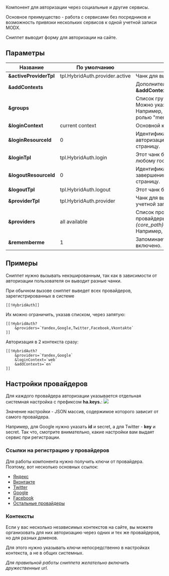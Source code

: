 Компонент для авторизации через социальные и другие сервисы.

Основное преимущество - работа с сервисами без посредников и возможность привязки нескольких сервисов к одной учетной записи MODX.

Сниппет выводит форму для авторизации на сайте.

## Параметры
Название					| По умолчанию						| Описание
----------------------------|-----------------------------------|-----------------------------------------------
**&activeProviderTpl**		| tpl.HybridAuth.provider.active	| Чанк для вывода иконки привязанного сервиса.
**&addContexts**			|									| Дополнительные контексты, через запятую. Например, **&addContexts=\`web,ru,en\`**
**&groups**					|									| Список групп для регистрации пользователя, через запятую. Можно указывать роль юзера в группе через двоеточие. Например, **&groups=\`Users:1\`** добавит юзера в группу "Users" с ролью "member".
**&loginContext**			| current context					| Основной контекст для авторизации. По умолчанию - текущий.
**&loginResourceId**		| 0									| Идентификатор ресурса, на который отправлять юзера после авторизации. По умолчанию, это 0 - обновляет текущую страницу.
**&loginTpl**				| tpl.HybridAuth.login				| Этот чанк будет показан анонимному пользователю, то есть любому гостю.
**&logoutResourceId**		| 0									| Идентификатор ресурса, на который отправлять юзера после завершения сессии. По умолчанию, это 0 - обновляет текущую страницу.
**&logoutTpl**				| tpl.HybridAuth.logout				| Этот чанк будет показан авторизованному пользователю.
**&providerTpl**			| tpl.HybridAuth.provider			| Чанк для вывода ссылки на авторизацию или привязку сервиса к учетной записи.
**&providers**				| all available						| Список провайдеров авторизации, через запятую. Все доступные провайдеры находятся тут *\{core_path\}components/hybridauth/model/hybridauth/lib/Providers/*. Например, **&providers=\`Google,Twitter,Facebook\`**.
**&rememberme**				| 1									| Запоминает пользователя на долгое время. По умолчанию - включено.

## Примеры
Сниппет нужно вызывать некэшированным, так как в зависимости от авторизации пользователя он выводит разные чанки.

При обычном вызове сниппет выведет всех провайдеров, зарегистрированных в системе
```
[[!HybridAuth]]
```

Их можно ограничить, указав списком, через запятую:
```
[[!HybridAuth?
    &providers=`Yandex,Google,Twitter,Facebook,Vkontakte`
]]
```

Авторизация в 2 контекста сразу:
```
[[!HybridAuth?
    &providers=`Yandex,Google`
    &loginContext=`web`
    &addContexts=`en`
]]
```

## Настройки провайдеров
Для каждого провайдера авторизации указывается отдельная системная настройка с префиксом **ha.keys.**:
[![](https://file.modx.pro/files/0/6/3/063adfe9b80ed7c6053b97e3818e0e0bs.jpg)](https://file.modx.pro/files/0/6/3/063adfe9b80ed7c6053b97e3818e0e0b.png)

Значение настройки - JSON массив, содержимое которого зависит от самого провайдера.

Например, для Google нужно указать **id** и secret, а для Twitter - **key** и secret. Так что, смотрите внимательно, какие настройки вам выдаят сервис при регистрации.

### Ссылки на регистрацию у провайдеров
Для работы компонента нужно получить ключи от провайдера. Поэтому, вот несколько основных ссылок:

* [Яндекс][1]
* [Вконтакте][2]
* [Twitter][3]
* [Google][4]
* [Facebook][5]
* [Остальные провайдеры][6]

### Контексты
Если у вас несколько независимых контекстов на сайте, вы можете организовать для них авторизацию через одних и тех же провайдеров, но для разных доменов.

Для этого нужно указывать ключи непосредственно в настройках контекста, а не в общих системных.

*Для правильной работы сниппета желательно включить дружественные url.*


[1]: /ru/01_Компоненты/04_HybridAuth/02_Провайдеры/11_Yandex.md
[2]: /ru/01_Компоненты/04_HybridAuth/02_Провайдеры/13_Vkontakte.md
[3]: /ru/01_Компоненты/04_HybridAuth/02_Провайдеры/12_Twitter.md
[4]: /ru/01_Компоненты/04_HybridAuth/02_Провайдеры/06_Google.md
[5]: /ru/01_Компоненты/04_HybridAuth/02_Провайдеры/02_Facebook.md
[6]: /ru/01_Компоненты/04_HybridAuth/02_Провайдеры/